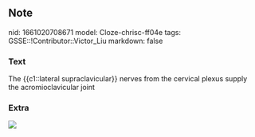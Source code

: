 ## Note
nid: 1661020708671
model: Cloze-chrisc-ff04e
tags: GSSE::!Contributor::Victor_Liu
markdown: false

### Text
The {{c1::lateral supraclavicular}}  nerves from the cervical plexus supply the acromioclavicular joint

### Extra
<img src="joa312013-fig-0002-m.jpg">
